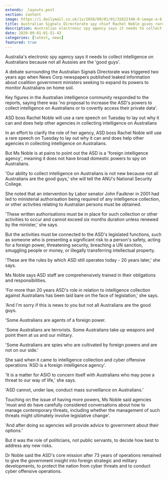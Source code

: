 ```yaml
---
extends: _layouts.post
section: content
image: https://i.dailymail.co.uk/1s/2020/09/01/01/32622348-0-image-a-6_1598921269320.jpg 
title: Australian Signals Directorate spy chief Rachel Noble gives rare speech 
description: Australias electronic spy agency says it needs to collect intelligence on Australians because not all Aussies are the good guys. 
date: 2020-09-01-01-51-43 
categories: [latest, news] 
featured: true 
--- 
```

Australia's electronic spy agency says it needs to collect intelligence on Australians because not all Aussies are the 'good guys'.

A debate surrounding the Australian Signals Directorate was triggered two years ago when News Corp newspapers published leaked information about coalition government ministers seeking to expand its powers to monitor Australians on home soil.

Key figures in the Australian intelligence community responded to the reports, saying there was 'no proposal to increase the ASD's powers to collect intelligence on Australians or to covertly access their private data'.

ASD boss Rachel Noble will use a rare speech on Tuesday to lay out why it can and does help other agencies in collecting intelligence on Australians

In an effort to clarify the role of her agency, ASD boss Rachel Noble will use a rare speech on Tuesday to lay out why it can and does help other agencies in collecting intelligence on Australians.

But Ms Noble is at pains to point out the ASD is a 'foreign intelligence agency', meaning it does not have broad domestic powers to spy on Australians.

'Our ability to collect intelligence on Australians is not new because not all Australians are the good guys,' she will tell the ANU's National Security College.

She noted that an intervention by Labor senator John Faulkner in 2001 had led to ministerial authorisation being required of any intelligence collection, or other activities relating to Australian persons must be obtained.

'These written authorisations must be in place for such collection or other activities to occur and cannot exceed six months duration unless renewed by the minister,' she says.

But the activities must be connected to the ASD's legislated functions, such as someone who is presenting a significant risk to a person's safety, acting for a foreign power, threatening security, breaching a UN sanction, smuggling people or money, or illegally transferring intellectual property.

'These are the rules by which ASD still operates today - 20 years later,' she says.

Ms Noble says ASD staff are comprehensively trained in their obligations and responsibilities.

'For more than 20 years ASD's role in relation to intelligence collection against Australians has been laid bare on the face of legislation,' she says.

'And I'm sorry if this is news to you but not all Australians are the good guys.

'Some Australians are agents of a foreign power.

'Some Australians are terrorists. Some Australians take up weapons and point them at us and our military.

'Some Australians are spies who are cultivated by foreign powers and are not on our side.'

She said when it came to intelligence collection and cyber offensive operations 'ASD is a foreign intelligence agency'.

'It is a matter for ASIO to concern itself with Australians who may pose a threat to our way of life,' she says.

'ASD cannot, under law, conduct mass surveillance on Australians.'

Touching on the issue of having more powers, Ms Noble said agencies 'must and do have carefully considered conversations about how to manage contemporary threats, including whether the management of such threats might ultimately involve legislative change'.

'And after doing so agencies will provide advice to government about their options.'

But it was the role of politicians, not public servants, to decide how best to address any new risks.

Dr Noble said the ASD's core mission after 73 years of operations remained to give the government insight into foreign strategic and military developments, to protect the nation from cyber threats and to conduct cyber offensive operations.


